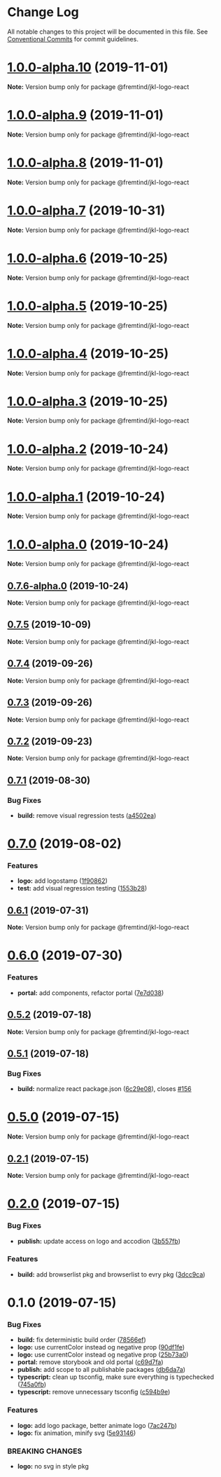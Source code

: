 # Change Log

All notable changes to this project will be documented in this file.
See [Conventional Commits](https://conventionalcommits.org) for commit guidelines.

# [1.0.0-alpha.10](https://github.com/fremtind/jokul/compare/@fremtind/jkl-logo-react@0.7.5...@fremtind/jkl-logo-react@1.0.0-alpha.10) (2019-11-01)

**Note:** Version bump only for package @fremtind/jkl-logo-react





# [1.0.0-alpha.9](https://github.com/fremtind/jokul/compare/@fremtind/jkl-logo-react@1.0.0-alpha.8...@fremtind/jkl-logo-react@1.0.0-alpha.9) (2019-11-01)

**Note:** Version bump only for package @fremtind/jkl-logo-react





# [1.0.0-alpha.8](https://github.com/fremtind/jokul/compare/@fremtind/jkl-logo-react@1.0.0-alpha.7...@fremtind/jkl-logo-react@1.0.0-alpha.8) (2019-11-01)

**Note:** Version bump only for package @fremtind/jkl-logo-react





# [1.0.0-alpha.7](https://github.com/fremtind/jokul/compare/@fremtind/jkl-logo-react@1.0.0-alpha.6...@fremtind/jkl-logo-react@1.0.0-alpha.7) (2019-10-31)

**Note:** Version bump only for package @fremtind/jkl-logo-react





# [1.0.0-alpha.6](https://github.com/fremtind/jokul/compare/@fremtind/jkl-logo-react@1.0.0-alpha.5...@fremtind/jkl-logo-react@1.0.0-alpha.6) (2019-10-25)

**Note:** Version bump only for package @fremtind/jkl-logo-react





# [1.0.0-alpha.5](https://github.com/fremtind/jokul/compare/@fremtind/jkl-logo-react@1.0.0-alpha.4...@fremtind/jkl-logo-react@1.0.0-alpha.5) (2019-10-25)

**Note:** Version bump only for package @fremtind/jkl-logo-react





# [1.0.0-alpha.4](https://github.com/fremtind/jokul/compare/@fremtind/jkl-logo-react@1.0.0-alpha.3...@fremtind/jkl-logo-react@1.0.0-alpha.4) (2019-10-25)

**Note:** Version bump only for package @fremtind/jkl-logo-react





# [1.0.0-alpha.3](https://github.com/fremtind/jokul/compare/@fremtind/jkl-logo-react@1.0.0-alpha.2...@fremtind/jkl-logo-react@1.0.0-alpha.3) (2019-10-25)

**Note:** Version bump only for package @fremtind/jkl-logo-react





# [1.0.0-alpha.2](https://github.com/fremtind/jokul/compare/@fremtind/jkl-logo-react@1.0.0-alpha.1...@fremtind/jkl-logo-react@1.0.0-alpha.2) (2019-10-24)

**Note:** Version bump only for package @fremtind/jkl-logo-react





# [1.0.0-alpha.1](https://github.com/fremtind/jokul/compare/@fremtind/jkl-logo-react@1.0.0-alpha.0...@fremtind/jkl-logo-react@1.0.0-alpha.1) (2019-10-24)

**Note:** Version bump only for package @fremtind/jkl-logo-react





# [1.0.0-alpha.0](https://github.com/fremtind/jokul/compare/@fremtind/jkl-logo-react@0.7.6-alpha.0...@fremtind/jkl-logo-react@1.0.0-alpha.0) (2019-10-24)

**Note:** Version bump only for package @fremtind/jkl-logo-react





## [0.7.6-alpha.0](https://github.com/fremtind/jokul/compare/@fremtind/jkl-logo-react@0.7.5...@fremtind/jkl-logo-react@0.7.6-alpha.0) (2019-10-24)

**Note:** Version bump only for package @fremtind/jkl-logo-react





## [0.7.5](https://github.com/fremtind/jokul/compare/@fremtind/jkl-logo-react@0.7.4...@fremtind/jkl-logo-react@0.7.5) (2019-10-09)

**Note:** Version bump only for package @fremtind/jkl-logo-react





## [0.7.4](https://github.com/fremtind/jokul/compare/@fremtind/jkl-logo-react@0.7.3...@fremtind/jkl-logo-react@0.7.4) (2019-09-26)

**Note:** Version bump only for package @fremtind/jkl-logo-react





## [0.7.3](https://github.com/fremtind/jokul/compare/@fremtind/jkl-logo-react@0.7.2...@fremtind/jkl-logo-react@0.7.3) (2019-09-26)

**Note:** Version bump only for package @fremtind/jkl-logo-react





## [0.7.2](https://github.com/fremtind/jokul/compare/@fremtind/jkl-logo-react@0.7.1...@fremtind/jkl-logo-react@0.7.2) (2019-09-23)

**Note:** Version bump only for package @fremtind/jkl-logo-react





## [0.7.1](https://github.com/fremtind/jokul/compare/@fremtind/jkl-logo-react@0.7.0...@fremtind/jkl-logo-react@0.7.1) (2019-08-30)


### Bug Fixes

* **build:** remove visual regression tests ([a4502ea](https://github.com/fremtind/jokul/commit/a4502ea))





# [0.7.0](https://github.com/fremtind/jokul/compare/@fremtind/jkl-logo-react@0.6.1...@fremtind/jkl-logo-react@0.7.0) (2019-08-02)


### Features

* **logo:** add logostamp ([1f90862](https://github.com/fremtind/jokul/commit/1f90862))
* **test:** add visual regression testing ([1553b28](https://github.com/fremtind/jokul/commit/1553b28))





## [0.6.1](https://github.com/fremtind/jokul/compare/@fremtind/jkl-logo-react@0.6.0...@fremtind/jkl-logo-react@0.6.1) (2019-07-31)

**Note:** Version bump only for package @fremtind/jkl-logo-react





# [0.6.0](https://github.com/fremtind/jokul/compare/@fremtind/jkl-logo-react@0.5.2...@fremtind/jkl-logo-react@0.6.0) (2019-07-30)


### Features

* **portal:** add components, refactor portal ([7e7d038](https://github.com/fremtind/jokul/commit/7e7d038))





## [0.5.2](https://github.com/fremtind/jokul/compare/@fremtind/jkl-logo-react@0.5.1...@fremtind/jkl-logo-react@0.5.2) (2019-07-18)

**Note:** Version bump only for package @fremtind/jkl-logo-react





## [0.5.1](https://github.com/fremtind/jokul/compare/@fremtind/jkl-logo-react@0.5.0...@fremtind/jkl-logo-react@0.5.1) (2019-07-18)


### Bug Fixes

* **build:** normalize react package.json ([6c29e08](https://github.com/fremtind/jokul/commit/6c29e08)), closes [#156](https://github.com/fremtind/jokul/issues/156)





# [0.5.0](https://github.com/fremtind/jokul/compare/@fremtind/jkl-logo-react@0.2.1...@fremtind/jkl-logo-react@0.5.0) (2019-07-15)

**Note:** Version bump only for package @fremtind/jkl-logo-react





## [0.2.1](https://github.com/fremtind/jokul/compare/@fremtind/jkl-logo-react@0.2.0...@fremtind/jkl-logo-react@0.2.1) (2019-07-15)

**Note:** Version bump only for package @fremtind/jkl-logo-react





# [0.2.0](https://github.com/fremtind/jokul/compare/@fremtind/jkl-logo-react@0.1.0...@fremtind/jkl-logo-react@0.2.0) (2019-07-15)

### Bug Fixes

-   **publish:** update access on logo and accodion ([3b557fb](https://github.com/fremtind/jokul/commit/3b557fb))

### Features

-   **build:** add browserlist pkg and browserlist to evry pkg ([3dcc9ca](https://github.com/fremtind/jokul/commit/3dcc9ca))

# 0.1.0 (2019-07-15)

### Bug Fixes

-   **build:** fix deterministic build order ([78566ef](https://github.com/fremtind/jokul/commit/78566ef))
-   **logo:** use currentColor instead og negative prop ([90df1fe](https://github.com/fremtind/jokul/commit/90df1fe))
-   **logo:** use currentColor instead og negative prop ([25b73a0](https://github.com/fremtind/jokul/commit/25b73a0))
-   **portal:** remove storybook and old portal ([c69d7fa](https://github.com/fremtind/jokul/commit/c69d7fa))
-   **publish:** add scope to all publishable packages ([db6da7a](https://github.com/fremtind/jokul/commit/db6da7a))
-   **typescript:** clean up tsconfig, make sure everything is typechecked ([745a0fb](https://github.com/fremtind/jokul/commit/745a0fb))
-   **typescript:** remove unnecessary tsconfig ([c594b9e](https://github.com/fremtind/jokul/commit/c594b9e))

### Features

-   **logo:** add logo package, better animate logo ([7ac247b](https://github.com/fremtind/jokul/commit/7ac247b))
-   **logo:** fix animation, minify svg ([5e93146](https://github.com/fremtind/jokul/commit/5e93146))

### BREAKING CHANGES

-   **logo:** no svg in style pkg
